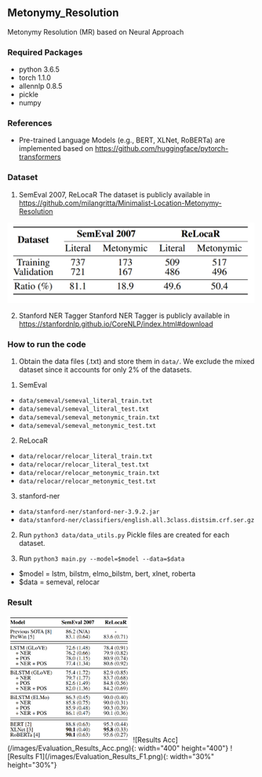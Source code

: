 ## Metonymy_Resolution
Metonymy Resolution (MR) based on Neural Approach

### Required Packages
- python 3.6.5 
- torch 1.1.0 
- allennlp 0.8.5
- pickle
- numpy

### References
- Pre-trained Language Models (e.g., BERT, XLNet, RoBERTa) are implemented based on https://github.com/huggingface/pytorch-transformers

### Dataset
1. SemEval 2007, ReLocaR
The dataset is publicly available in https://github.com/milangritta/Minimalist-Location-Metonymy-Resolution

![Corpus Stats](/images/Metonymy_Resolution_Stats.png)

2. Stanford NER Tagger
Stanford NER Tagger is publicly available in https://stanfordnlp.github.io/CoreNLP/index.html#download

### How to run the code
1. Obtain the data files (.txt) and store them in `data/`. 
We exclude the mixed dataset since it accounts for only 2% of the datasets.
1) SemEval
- `data/semeval/semeval_literal_train.txt`
- `data/semeval/semeval_literal_test.txt`
- `data/semeval/semeval_metonymic_train.txt`
- `data/semeval/semeval_metonymic_test.txt`

2) ReLocaR
- `data/relocar/relocar_literal_train.txt`
- `data/relocar/relocar_literal_test.txt`
- `data/relocar/relocar_metonymic_train.txt`
- `data/relocar/relocar_metonymic_test.txt`

3) stanford-ner
- `data/stanford-ner/stanford-ner-3.9.2.jar`
- `data/stanford-ner/classifiers/english.all.3class.distsim.crf.ser.gz`

2. Run `python3 data/data_utils.py`
Pickle files are created for each dataset. 

3. Run `python3 main.py --model=$model --data=$data`
- $model = lstm, bilstm, elmo_bilstm, bert, xlnet, roberta
- $data = semeval, relocar

### Result
<img src="/images/Evaluation_Results_Acc.png" width="50%">
![Results Acc](/images/Evaluation_Results_Acc.png){: width="400" height="400"}
![Results F1](/images/Evaluation_Results_F1.png){: width="30%" height="30%"}


